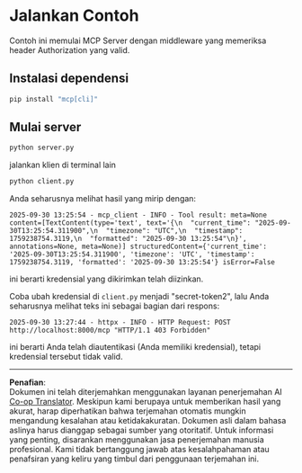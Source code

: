 <!--
CO_OP_TRANSLATOR_METADATA:
{
  "original_hash": "3f68294760a11dd3fdd175bd7f904a92",
  "translation_date": "2025-10-07T01:31:43+00:00",
  "source_file": "03-GettingStarted/11-simple-auth/code/basic/python/README.md",
  "language_code": "id"
}
-->
# Jalankan Contoh

Contoh ini memulai MCP Server dengan middleware yang memeriksa header Authorization yang valid.

## Instalasi dependensi

```bash
pip install "mcp[cli]" 
```

## Mulai server

```bash
python server.py
```

jalankan klien di terminal lain

```bash
python client.py
```

Anda seharusnya melihat hasil yang mirip dengan:

```text
2025-09-30 13:25:54 - mcp_client - INFO - Tool result: meta=None content=[TextContent(type='text', text='{\n  "current_time": "2025-09-30T13:25:54.311900",\n  "timezone": "UTC",\n  "timestamp": 1759238754.3119,\n  "formatted": "2025-09-30 13:25:54"\n}', annotations=None, meta=None)] structuredContent={'current_time': '2025-09-30T13:25:54.311900', 'timezone': 'UTC', 'timestamp': 1759238754.3119, 'formatted': '2025-09-30 13:25:54'} isError=False
```

ini berarti kredensial yang dikirimkan telah diizinkan.

Coba ubah kredensial di `client.py` menjadi "secret-token2", lalu Anda seharusnya melihat teks ini sebagai bagian dari respons:

```text
2025-09-30 13:27:44 - httpx - INFO - HTTP Request: POST http://localhost:8000/mcp "HTTP/1.1 403 Forbidden"
```

ini berarti Anda telah diautentikasi (Anda memiliki kredensial), tetapi kredensial tersebut tidak valid.

---

**Penafian**:  
Dokumen ini telah diterjemahkan menggunakan layanan penerjemahan AI [Co-op Translator](https://github.com/Azure/co-op-translator). Meskipun kami berupaya untuk memberikan hasil yang akurat, harap diperhatikan bahwa terjemahan otomatis mungkin mengandung kesalahan atau ketidakakuratan. Dokumen asli dalam bahasa aslinya harus dianggap sebagai sumber yang otoritatif. Untuk informasi yang penting, disarankan menggunakan jasa penerjemahan manusia profesional. Kami tidak bertanggung jawab atas kesalahpahaman atau penafsiran yang keliru yang timbul dari penggunaan terjemahan ini.
